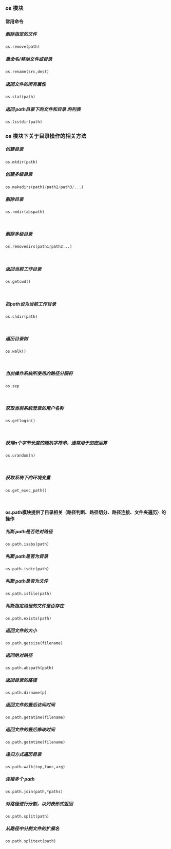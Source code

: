 ### os 模块

#### 常用命令

##### 删除指定的文件

```python
os.remove(path)        
```

##### 重命名/移动文件或目录

```python
os.rename(src,dest)    
```

##### 返回文件的所有属性

```python
os.stat(path)       
```

##### 返回 path目录下的文件和目录 的列表

```python
os.listdir(path)
```

### os 模块下关于目录操作的相关方法

##### 创建目录

```python
os.mkdir(path)       
```



##### 创建多级目录  

```python
os.makedirs(path1/path2/path3/...)     
```

##### 删除目录

```python'
os.rmdir(abspath)    
```

​                     

##### 删除多级目录

```python
os.removedirs(path1/path2...)    
```

​      

##### 返回当前工作目录

```python
os.getcwd()      
```

​                      



##### 把path设为当前工作目录

```
os.chdir(path)     
```


​                    



                 

##### 遍历目录树

```
os.walk()             
```

​                              

##### 当前操作系统所使用的路径分隔符

```
os.sep   
```

​                     

##### 获取当前系统登录的用户名称

```
os.getlogin()     
```

​                   

##### 获得n个字节长度的随机字符串，通常用于加密运算

```python
os.urandom(n)        
```

​                   

##### 获取系统下的环境变量

```
os.get_exec_path()      
```

​                



#### os.path模块提供了目录相关（路径判断、路径切分、路径连接、文件夹遍历）的操作

##### 判断 path是否绝对路径

```
os.path.isabs(path) 
```

#####  判断 path是否为目录     

```
os.path.isdir(path) 
```

#####   判断 path是否为文件       

```
os.path.isfile(path)   
```



#####  判断指定路径的文件是否存在   

```
os.path.exists(path)  
```



##### 返回文件的大小     

```
os.path.getsize(filename) 
```



##### 返回绝对路径  

```
os.path.abspath(path) 
```



##### 返回目录的路径      

```
os.path.dirname(p) 
```



##### 返回文件的最后访问时间         

```
os.path.getatime(filename)  
```



#####  返回文件的最后修改时间

```
os.path.getmtime(filename) 
```



#####  递归方式遍历目录

```
os.path.walk(top,func,arg) 
```



##### 连接多个 path

```
os.path.join(path,*paths)   
```



##### 对路径进行分割，以列表形式返回    

```
os.path.split(path)   
```



##### 从路径中分割文件的扩展名  

```
os.path.splitext(path)      
```

